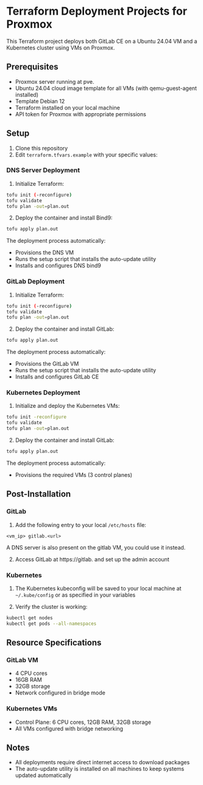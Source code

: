 # Terraform Deployment Projects for Proxmox

This Terraform project deploys both GitLab CE on a Ubuntu 24.04 VM and a Kubernetes cluster using VMs on Proxmox.

## Prerequisites

- Proxmox server running at pve.<url>
- Ubuntu 24.04 cloud image template for all VMs (with qemu-guest-agent installed)
- Template Debian 12
- Terraform installed on your local machine
- API token for Proxmox with appropriate permissions

## Setup

1. Clone this repository
2. Edit `terraform.tfvars.example` with your specific values:

### DNS Server Deployment

1. Initialize Terraform:

```bash
tofu init (-reconfigure)
tofu validate
tofu plan -out=plan.out
```

2. Deploy the container and install Bind9:

```bash
tofu apply plan.out
```

The deployment process automatically:
- Provisions the DNS VM
- Runs the setup script that installs the auto-update utility
- Installs and configures DNS bind9

### GitLab Deployment

1. Initialize Terraform:

```bash
tofu init (-reconfigure)
tofu validate
tofu plan -out=plan.out
```

2. Deploy the container and install GitLab:

```bash
tofu apply plan.out
```

The deployment process automatically:
- Provisions the GitLab VM
- Runs the setup script that installs the auto-update utility
- Installs and configures GitLab CE

### Kubernetes Deployment

1. Initialize and deploy the Kubernetes VMs:

```bash
tofu init -reconfigure
tofu validate
tofu plan -out=plan.out
```

2. Deploy the container and install GitLab:

```bash
tofu apply plan.out
```

The deployment process automatically:
- Provisions the required VMs (3 control planes)

## Post-Installation

### GitLab

1. Add the following entry to your local `/etc/hosts` file:

```
<vm_ip> gitlab.<url>
```
A DNS server is also present on the gitlab VM, you could use it instead.

2. Access GitLab at https://gitlab.<url> and set up the admin account

### Kubernetes

1. The Kubernetes kubeconfig will be saved to your local machine at `~/.kube/config` or as specified in your variables

2. Verify the cluster is working:

```bash
kubectl get nodes
kubectl get pods --all-namespaces
```

## Resource Specifications

### GitLab VM
- 4 CPU cores
- 16GB RAM 
- 32GB storage
- Network configured in bridge mode

### Kubernetes VMs
- Control Plane: 6 CPU cores, 12GB RAM, 32GB storage
- All VMs configured with bridge networking

## Notes

- All deployments require direct internet access to download packages
- The auto-update utility is installed on all machines to keep systems updated automatically
